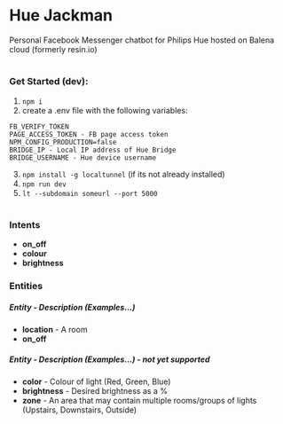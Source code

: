 # Hue Jackman
Personal Facebook Messenger chatbot for Philips Hue hosted on Balena cloud (formerly resin.io)
# 

### Get Started (dev):
1. <code>npm i</code>
2. create a .env file with the following variables:
```
FB_VERIFY_TOKEN
PAGE_ACCESS_TOKEN - FB page access token
NPM_CONFIG_PRODUCTION=false
BRIDGE_IP - Local IP address of Hue Bridge
BRIDGE_USERNAME - Hue device username
```
3. <code>npm install -g localtunnel</code> (if its not already installed)
4. <code>npm run dev</code>
5. <code>lt --subdomain someurl --port 5000</code>

#

### Intents
* **on_off**
* **colour**
* **brightness**

### Entities

##### Entity - Description (Examples...)

* **location** - A room
* **on_off**

##### Entity - Description (Examples...) - not yet supported
* **color** - Colour of light (Red, Green, Blue)
* **brightness** - Desired brightness as a %
* **zone** - An area that may contain multiple rooms/groups of lights (Upstairs, Downstairs, Outside)
